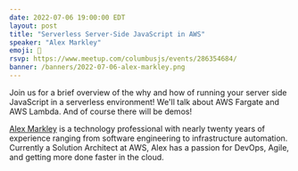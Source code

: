 ```yaml
---
date: 2022-07-06 19:00:00 EDT
layout: post
title: "Serverless Server-Side JavaScript in AWS"
speaker: "Alex Markley"
emoji: 🎤
rsvp: https://www.meetup.com/columbusjs/events/286354684/
banner: /banners/2022-07-06-alex-markley.png
---
```


Join us for a brief overview of the why and how of running your server side JavaScript in a serverless environment! We'll talk about AWS Fargate and AWS Lambda. And of course there will be demos!

[Alex Markley](https://www.linkedin.com/in/alexmarkley/) is a technology professional with nearly twenty years of experience ranging from software engineering to infrastructure automation. Currently a Solution Architect at AWS, Alex has a passion for DevOps, Agile, and getting more done faster in the cloud.
